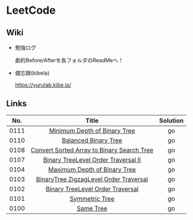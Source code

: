 # LeetCode

## Wiki

* 勉強ログ
    
    劇的Before/Afterを各フォルダのReadMeへ！

* 備忘録(kibela)
    
    https://yurulab.kibe.la/
    


## Links

|No.|Title|Solution|
|:--:|:--:|:--:|
|0111|[Minimum Depth of Binary Tree](algorithms/0111.MinimumDepthOfBinaryTree)|go|
|0110|[Balanced Binary Tree](algorithms/0110.BalancedBinaryTree)|go|
|0108|[Convert Sorted Array to Binary Search Tree](algorithms/0108.ConvertSortedArrayToBinarySearchTree)|go|
|0107|[Binary TreeLevel Order Traversal II](algorithms/0107.BinaryTreeLevelOrderTraversal2)|go|
|0104|[Maximum Depth of Binary Tree](algorithms/0104.MaximumDepthOfBinaryTree)|go|
|0103|[BinaryTree ZigzagLevel Order Traversal](algorithms/0103.BinaryTreeZigzagLevelOrderTraversal)|go|
|0102|[Binary TreeLevel Order Traversal](algorithms/0102.BinaryTreeLevelOrderTraversal)|go|
|0101|[Symmetric Tree](algorithms/0101.SymmetricTree)|go|
|0100|[Same Tree](algorithms/0100.SameTree)|go|
